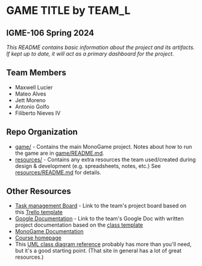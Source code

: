 # **GAME TITLE** by TEAM_L
## IGME-106 Spring 2024

_This README contains basic information about the project and its artifacts. If kept up to date, it will act as a primary dashboard for the project._

## Team Members
- Maxwell Lucier
- Mateo Alves
- Jett Moreno
- Antonio Golfo
- Filiberto Nieves IV

## Repo Organization
- [game/](game/) - Contains the main MonoGame project. Notes about how to run the game are in [game/README.md](game/README.md).
- [resources/](resources/) - Contains any extra resources the team used/created during design & development (e.g. spreadsheets, notes, etc.) 
See [resources/README.md](resources/README.md) for details.

## Other Resources
- [Task management Board](TBD) - Link to the team's project board based on this [Trello template](https://trello.com/b/FYbymkCg/template-gdd-project-board)
- [Google Documentation](TBD) - Link to the team's Google Doc with written project documentation based on the [class template](https://docs.google.com/document/d/1Lom3OQ_XgbtvXoVCYa113UcY4q7x3yPT32sZIBy6vDo/edit?usp=share_link)
- [MonoGame Documentation](http://www.monogame.net/documentation/?page=main)
- [Course homepage](https://mycourses.rit.edu/d2l/home/1012413)
- This [UML class diagram reference](http://agilemodeling.com/artifacts/classDiagram.htm) probably has more than you'll need, but it's a good starting point. (That site in general has a lot of great resources.)
